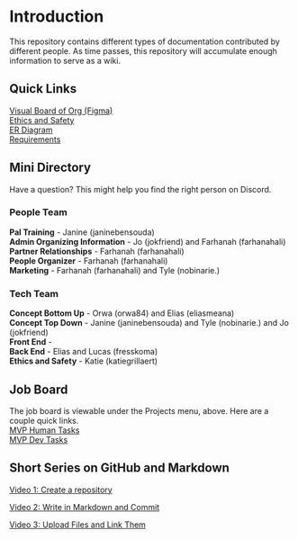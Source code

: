 # Introduction

This repository contains different types of documentation contributed by different people. As time passes, this repository will accumulate enough information to serve as a wiki.


## Quick Links

[Visual Board of Org (Figma)](https://www.figma.com/file/FxJXZSY8Xor4i92c6a09wH/PalCollective-overview-diagram?type=whiteboard&node-id=0-1&t=w0xtcaMb4bVqCTeT-0)   
[Ethics and Safety](ETHICS_SAFETY.adoc)    
[ER Diagram](ER%20DIGRAM.md)    
[Requirements](REQUIREMENTS.md)  



## Mini Directory
Have a question? This might help you find the right person on Discord. 

### People Team
**Pal Training** - Janine (janinebensouda)  
**Admin Organizing Information** - Jo (jokfriend) and Farhanah (farhanahali)  
**Partner Relationships** - Farhanah (farhanahali)  
**People Organizer** - Farhanah (farhanahali)  
**Marketing** - Farhanah (farhanahali) and Tyle (nobinarie.)  

### Tech Team
**Concept Bottom Up** - Orwa (orwa84) and Elias (eliasmeana)  
**Concept Top Down** - Janine (janinebensouda) and Tyle (nobinarie.) and Jo (jokfriend)   
**Front End** -   
**Back End** - Elias and Lucas (fresskoma)  
**Ethics and Safety** - Katie (katiegrillaert)  

## Job Board
The job board is viewable under the Projects menu, above. Here are a couple quick links.  
[MVP Human Tasks](https://github.com/orgs/PalCollective/projects/3)  
[MVP Dev Tasks](https://github.com/orgs/PalCollective/projects/2)

## Short Series on GitHub and Markdown  
[Video 1: Create a repository](https://www.loom.com/share/7c7277cef8d74082931dd7d816452f3f?sid=ffa77fba-f4c7-443b-a3d0-b517f27f50d3)  

[Video 2: Write in Markdown and Commit](https://www.loom.com/share/2fe5ea5e0dc941ee9e442c17ff3cd81b?sid=30595de6-0a46-4b80-a4b0-9b9eb70dd2e0)  

[Video 3: Upload Files and Link Them](https://www.loom.com/share/376b4e49a9f448528d355654e2797d2e?sid=205d1cfe-9d81-41dd-9d78-9a439a9aa63d)  


